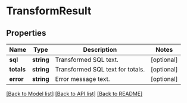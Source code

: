 # TransformResult

## Properties
Name | Type | Description | Notes
------------ | ------------- | ------------- | -------------
**sql** | **string** | Transformed SQL text. | [optional] 
**totals** | **string** | Transformed SQL text for totals. | [optional] 
**error** | **string** | Error message text. | [optional] 

[[Back to Model list]](../README.md#documentation-for-models) [[Back to API list]](../README.md#documentation-for-api-endpoints) [[Back to README]](../README.md)


